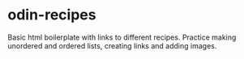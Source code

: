 # odin-recipes
Basic html boilerplate with links to different recipes.
Practice making unordered and ordered lists, creating links and adding images.